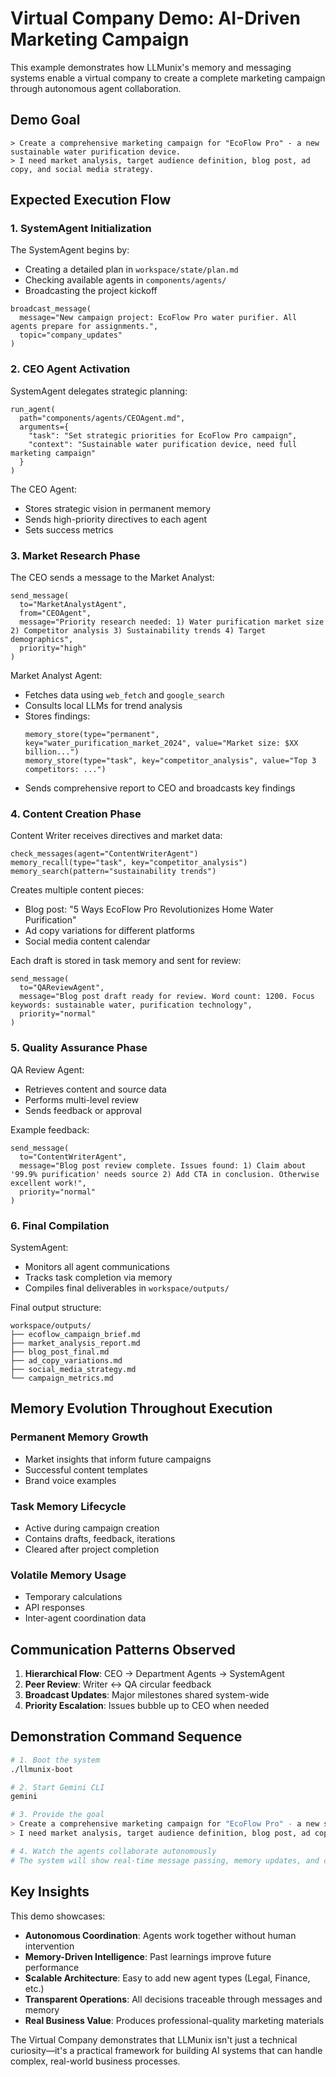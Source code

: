 # Virtual Company Demo: AI-Driven Marketing Campaign

This example demonstrates how LLMunix's memory and messaging systems enable a virtual company to create a complete marketing campaign through autonomous agent collaboration.

## Demo Goal

```
> Create a comprehensive marketing campaign for "EcoFlow Pro" - a new sustainable water purification device. 
> I need market analysis, target audience definition, blog post, ad copy, and social media strategy.
```

## Expected Execution Flow

### 1. SystemAgent Initialization
The SystemAgent begins by:
- Creating a detailed plan in `workspace/state/plan.md`
- Checking available agents in `components/agents/`
- Broadcasting the project kickoff

```
broadcast_message(
  message="New campaign project: EcoFlow Pro water purifier. All agents prepare for assignments.",
  topic="company_updates"
)
```

### 2. CEO Agent Activation
SystemAgent delegates strategic planning:

```
run_agent(
  path="components/agents/CEOAgent.md",
  arguments={
    "task": "Set strategic priorities for EcoFlow Pro campaign",
    "context": "Sustainable water purification device, need full marketing campaign"
  }
)
```

The CEO Agent:
- Stores strategic vision in permanent memory
- Sends high-priority directives to each agent
- Sets success metrics

### 3. Market Research Phase
The CEO sends a message to the Market Analyst:

```
send_message(
  to="MarketAnalystAgent",
  from="CEOAgent",
  message="Priority research needed: 1) Water purification market size 2) Competitor analysis 3) Sustainability trends 4) Target demographics",
  priority="high"
)
```

Market Analyst Agent:
- Fetches data using `web_fetch` and `google_search`
- Consults local LLMs for trend analysis
- Stores findings:
  ```
  memory_store(type="permanent", key="water_purification_market_2024", value="Market size: $XX billion...")
  memory_store(type="task", key="competitor_analysis", value="Top 3 competitors: ...")
  ```
- Sends comprehensive report to CEO and broadcasts key findings

### 4. Content Creation Phase
Content Writer receives directives and market data:

```
check_messages(agent="ContentWriterAgent")
memory_recall(type="task", key="competitor_analysis")
memory_search(pattern="sustainability trends")
```

Creates multiple content pieces:
- Blog post: "5 Ways EcoFlow Pro Revolutionizes Home Water Purification"
- Ad copy variations for different platforms
- Social media content calendar

Each draft is stored in task memory and sent for review:
```
send_message(
  to="QAReviewAgent",
  message="Blog post draft ready for review. Word count: 1200. Focus keywords: sustainable water, purification technology",
  priority="normal"
)
```

### 5. Quality Assurance Phase
QA Review Agent:
- Retrieves content and source data
- Performs multi-level review
- Sends feedback or approval

Example feedback:
```
send_message(
  to="ContentWriterAgent",
  message="Blog post review complete. Issues found: 1) Claim about '99.9% purification' needs source 2) Add CTA in conclusion. Otherwise excellent work!",
  priority="normal"
)
```

### 6. Final Compilation
SystemAgent:
- Monitors all agent communications
- Tracks task completion via memory
- Compiles final deliverables in `workspace/outputs/`

Final output structure:
```
workspace/outputs/
├── ecoflow_campaign_brief.md
├── market_analysis_report.md
├── blog_post_final.md
├── ad_copy_variations.md
├── social_media_strategy.md
└── campaign_metrics.md
```

## Memory Evolution Throughout Execution

### Permanent Memory Growth
- Market insights that inform future campaigns
- Successful content templates
- Brand voice examples

### Task Memory Lifecycle
- Active during campaign creation
- Contains drafts, feedback, iterations
- Cleared after project completion

### Volatile Memory Usage
- Temporary calculations
- API responses
- Inter-agent coordination data

## Communication Patterns Observed

1. **Hierarchical Flow**: CEO → Department Agents → SystemAgent
2. **Peer Review**: Writer ↔ QA circular feedback
3. **Broadcast Updates**: Major milestones shared system-wide
4. **Priority Escalation**: Issues bubble up to CEO when needed

## Demonstration Command Sequence

```bash
# 1. Boot the system
./llmunix-boot

# 2. Start Gemini CLI
gemini

# 3. Provide the goal
> Create a comprehensive marketing campaign for "EcoFlow Pro" - a new sustainable water purification device. 
> I need market analysis, target audience definition, blog post, ad copy, and social media strategy.

# 4. Watch the agents collaborate autonomously
# The system will show real-time message passing, memory updates, and content creation
```

## Key Insights

This demo showcases:
- **Autonomous Coordination**: Agents work together without human intervention
- **Memory-Driven Intelligence**: Past learnings improve future performance
- **Scalable Architecture**: Easy to add new agent types (Legal, Finance, etc.)
- **Transparent Operations**: All decisions traceable through messages and memory
- **Real Business Value**: Produces professional-quality marketing materials

The Virtual Company demonstrates that LLMunix isn't just a technical curiosity—it's a practical framework for building AI systems that can handle complex, real-world business processes.